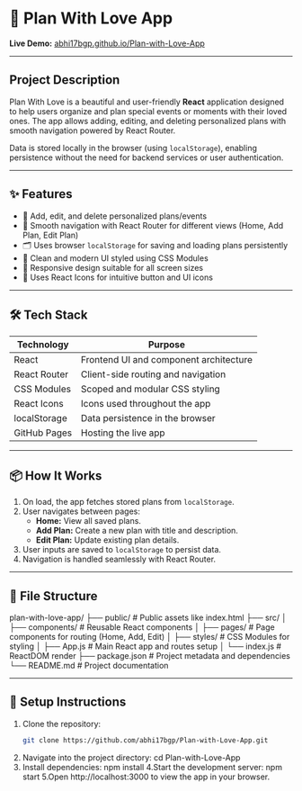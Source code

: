 # 💖 Plan With Love App

**Live Demo:** [abhi17bgp.github.io/Plan-with-Love-App](https://abhi17bgp.github.io/Plan-with-Love-App/)

---

## Project Description

Plan With Love is a beautiful and user-friendly **React** application designed to help users organize and plan special events or moments with their loved ones. The app allows adding, editing, and deleting personalized plans with smooth navigation powered by React Router.

Data is stored locally in the browser (using `localStorage`), enabling persistence without the need for backend services or user authentication.

---

## ✨ Features

- 💌 Add, edit, and delete personalized plans/events
- 🔄 Smooth navigation with React Router for different views (Home, Add Plan, Edit Plan)
- 🗂️ Uses browser `localStorage` for saving and loading plans persistently
- 🎨 Clean and modern UI styled using CSS Modules
- 📱 Responsive design suitable for all screen sizes
- 🎨 Uses React Icons for intuitive button and UI icons

---

## 🛠️ Tech Stack

| Technology     | Purpose                                  |
|----------------|------------------------------------------|
| React          | Frontend UI and component architecture   |
| React Router   | Client-side routing and navigation       |
| CSS Modules    | Scoped and modular CSS styling            |
| React Icons    | Icons used throughout the app             |
| localStorage   | Data persistence in the browser          |
| GitHub Pages   | Hosting the live app                      |

---

## 📦 How It Works

1. On load, the app fetches stored plans from `localStorage`.
2. User navigates between pages:
   - **Home:** View all saved plans.
   - **Add Plan:** Create a new plan with title and description.
   - **Edit Plan:** Update existing plan details.
3. User inputs are saved to `localStorage` to persist data.
4. Navigation is handled seamlessly with React Router.

---

## 📁 File Structure

plan-with-love-app/
├── public/ # Public assets like index.html
├── src/
│ ├── components/ # Reusable React components
│ ├── pages/ # Page components for routing (Home, Add, Edit)
│ ├── styles/ # CSS Modules for styling
│ ├── App.js # Main React app and routes setup
│ └── index.js # ReactDOM render
├── package.json # Project metadata and dependencies
└── README.md # Project documentation

---

## 🔧 Setup Instructions

1. Clone the repository:
   ```bash
   git clone https://github.com/abhi17bgp/Plan-with-Love-App.git
2. Navigate into the project directory: cd Plan-with-Love-App
3. Install dependencies: npm install
4.Start the development server: npm start
5.Open http://localhost:3000 to view the app in your browser.
   
